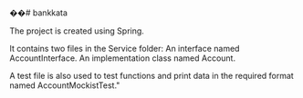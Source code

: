 ��#   b a n k k a t a 

The project is created using Spring.

It contains two files in the Service folder:
An interface named AccountInterface.
An implementation class named Account.

A test file is also used to test functions and print data in the required format named AccountMockistTest."

